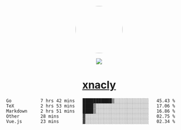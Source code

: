 <p align="center">
  <img style="border-radius: 100px" width="128" height="128" src="https://avatars.githubusercontent.com/u/47723417?v=4"/>
</p>
<p align="center">
  <img src="https://komarev.com/ghpvc/?username=xnacly&&style=flat-square"/>
</p>

<h1 align="center"><a href="https://xnacly.me"> xnacly</a> </h1>

<!--START_SECTION:waka-->

```text
Go           7 hrs 42 mins   ███████████▒░░░░░░░░░░░░░   45.43 %
TeX          2 hrs 53 mins   ████▒░░░░░░░░░░░░░░░░░░░░   17.06 %
Markdown     2 hrs 51 mins   ████▒░░░░░░░░░░░░░░░░░░░░   16.86 %
Other        28 mins         ▓░░░░░░░░░░░░░░░░░░░░░░░░   02.75 %
Vue.js       23 mins         ▓░░░░░░░░░░░░░░░░░░░░░░░░   02.34 %
```

<!--END_SECTION:waka-->
